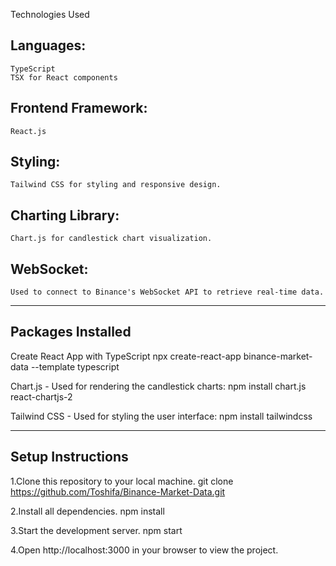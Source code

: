 Technologies Used

## Languages:
    TypeScript
    TSX for React components

## Frontend Framework:
    React.js

## Styling:
    Tailwind CSS for styling and responsive design.

## Charting Library:
    Chart.js for candlestick chart visualization.

## WebSocket:
    Used to connect to Binance's WebSocket API to retrieve real-time data.

--------------------------------------------------------------------------------------

## Packages Installed

Create React App with TypeScript
    npx create-react-app binance-market-data --template typescript

Chart.js - Used for rendering the candlestick charts:
    npm install chart.js react-chartjs-2

Tailwind CSS - Used for styling the user interface:
    npm install tailwindcss

--------------------------------------------------------------------------------------

## Setup Instructions

1.Clone this repository to your local machine.
git clone https://github.com/Toshifa/Binance-Market-Data.git

2.Install all dependencies.
npm install

3.Start the development server.
npm start
    
4.Open http://localhost:3000 in your browser to view the project.




